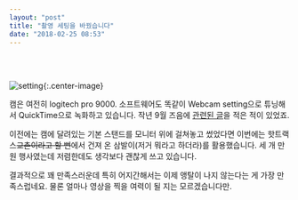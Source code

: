 ```yaml
---
layout: "post"
title: "촬영 세팅을 바꿨습니다"
date: "2018-02-25 08:53"
---
```


<p style="text-align:center"><div <iframe width="560" height="315" src="https://www.youtube-nocookie.com/embed/bYfDKaKmPZI?rel=0&amp;showinfo=0&amp;ecver=1" frameborder="0" allow="autoplay; encrypted-media" allowfullscreen></iframe></p>

<br/><br/>

![setting](https://d.pr/i/dsxN4D+){:.center-image}

캠은 여전히 logitech pro 9000. 소프트웨어도 똑같이 Webcam setting으로 튜닝해서 QuickTime으로 녹화하고 있습니다. 작년 9월 즈음에 [관련된 글](https://canor.cf/2017/09/30/맥에서-30프레임으로-비디오-찍기/)을 적은 적이 있었죠.

이전에는 캠에 달려있는 기본 스탠드를 모니터 위에 걸쳐놓고 썼었다면 이번에는 핫트랙스~~교촌이라고 할 뻔~~에서 건져 온 삼발이(저거 뭐라고 하더라)를 활용했습니다. 세 개 만 원 행사였는데 저렴한데도 생각보다 괜찮게 쓰고 있습니다.

결과적으로 꽤 만족스러운데 특히 어지간해서는 이제 앵탈이 나지 않는다는 게 가장 만족스럽네요. 물론 얼마나 영상을 찍을 여력이 될 지는 모르겠습니다만.
